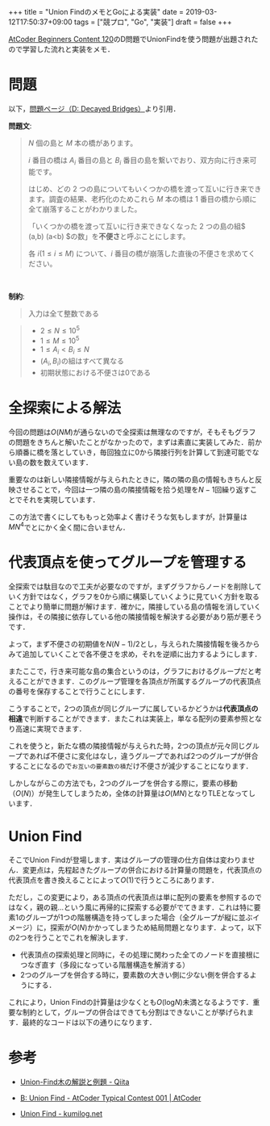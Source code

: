 +++
title = "Union FindのメモとGoによる実装"
date = 2019-03-12T17:50:37+09:00
tags = ["競プロ", "Go", "実装"]
draft = false
+++



[AtCoder Beginners Content 120](https://atcoder.jp/contests/abc120/tasks)のD問題でUnionFindを使う問題が出題されたので学習した流れと実装をメモ．



# 問題

以下，[問題ページ（D: Decayed Bridges）](https://atcoder.jp/contests/abc120/tasks/abc120_d)より引用．

**問題文**:

> $N$ 個の島と $M$ 本の橋があります。
>
> $i$ 番目の橋は $A_i$ 番目の島と $B_i$ 番目の島を繋いでおり、双方向に行き来可能です。
>
> はじめ、どの 2 つの島についてもいくつかの橋を渡って互いに行き来できます。調査の結果、老朽化のためこれら $M$ 本の橋は 1 番目の橋から順に全て崩落することがわかりました。
>
> 「いくつかの橋を渡って互いに行き来できなくなった 2 つの島の組$ (a,b) (a<b) $の数」を**不便さ**と呼ぶことにします。
>
> 各 $i (1\leq i \leq M)$ について、$i$ 番目の橋が崩落した直後の不便さを求めてください。

<br>



**制約**: 

> 入力は全て整数である

> - $2\leq N \leq 10^5$
> - $1 \leq M \leq 10^5$
> - $1 \leq A_i \lt B_i \leq N$
> - $(A_i, B_i)$の組はすべて異なる
> - 初期状態における不便さは0である



# 全探索による解法

今回の問題は$O(NM)$が通らないので全探索は無理なのですが，そもそもグラフの問題をきちんと解いたことがなかったので，まずは素直に実装してみた．前から順番に橋を落としていき，毎回独立に0から隣接行列を計算して到達可能でない島の数を数えています．

<script src="https://gist.github.com/raahii/652851fb1f45ab0b365145cabe588c36.js"></script>

重要なのは新しい隣接情報が与えられたときに，隣の隣の島の情報もきちんと反映させることで，今回は一つ隣の島の隣接情報を拾う処理を$N-1$回繰り返すことでそれを実現しています．

この方法で書くにしてももっと効率よく書けそうな気もしますが，計算量は$MN^4​$でとにかく全く間に合いません．



# 代表頂点を使ってグループを管理する

全探索では駄目なので工夫が必要なのですが，まずグラフからノードを削除していく方針ではなく，グラフを0から順に構築していくように見ていく方針を取ることでより簡単に問題が解けます．確かに，隣接している島の情報を消していく操作は，その隣接に依存している他の隣接情報を解決する必要があり筋が悪そうです．

よって，まず不便さの初期値を$N(N-1)/2$とし，与えられた隣接情報を後ろからみて追加していくことで各不便さを求め，それを逆順に出力するようにします．

またここで，行き来可能な島の集合というのは，グラフにおけるグループだと考えることができます．このグループ管理を各頂点が所属するグループの代表頂点の番号を保存することで行うことにします．

こうすることで，2つの頂点が同じグループに属しているかどうかは**代表頂点の相違**で判断することができます．またこれは実装上，単なる配列の要素参照となり高速に実現できます．

これを使うと，新たな橋の隣接情報が与えられた時，2つの頂点が元々同じグループであれば不便さに変化はなし，違うグループであれば2つのグループが併合することになるので`お互いの要素数の積`だけ不便さが減少することになります．



<script src="https://gist.github.com/raahii/930f1a6509cfdccfb99143d54e8e564b.js"></script>



しかしながらこの方法でも，2つのグループを併合する際に，要素の移動（$O(N)$）が発生してしまうため，全体の計算量は$O(MN)$となりTLEとなってしいます．



# Union Find

そこでUnion Findが登場します．実はグループの管理の仕方自体は変わりません．変更点は，先程起きたグループの併合における計算量の問題を，代表頂点の代表頂点を書き換えることによって$O(1)$で行うところにあります．

ただし，この変更により，ある頂点の代表頂点は単に配列の要素を参照するのではなく，親の親…という風に再帰的に探索する必要がでてきます．これは特に要素1のグループが1つの階層構造を持ってしまった場合（全グループが縦に並ぶイメージ）に，探索が$O(N)​$かかってしまうため結局問題となります．よって，以下の2つを行うことでこれを解決します．

- 代表頂点の探索処理と同時に，その処理に関わった全てのノードを直接根につなぎ直す（多段になっている階層構造を解消する）
- 2つのグループを併合する時に，要素数の大きい側に少ない側を併合するようにする．

これにより，Union Findの計算量は少なくとも$O(\text{log}N)$未満となるようです．重要な制約として，グループの併合はできても分割はできないことが挙げられます．最終的なコードは以下の通りになります．

<script src="https://gist.github.com/raahii/f456ddf6109b2121dfd6f451d0476d6c.js"></script>



# 参考

- [Union-Find木の解説と例題 - Qiita](https://qiita.com/ofutonfuton/items/c17dfd33fc542c222396)
- [B: Union Find - AtCoder Typical Contest 001 | AtCoder](https://atc001.contest.atcoder.jp/tasks/unionfind_a)

- [Union Find - kumilog.net](https://www.kumilog.net/entry/union-find)
